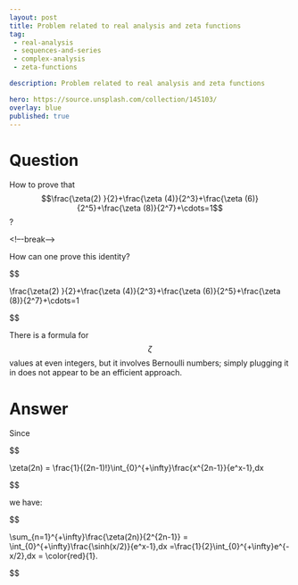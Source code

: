 ```yaml
---
layout: post
title: Problem related to real analysis and zeta functions
tag:
 - real-analysis
 - sequences-and-series
 - complex-analysis
 - zeta-functions

description: Problem related to real analysis and zeta functions

hero: https://source.unsplash.com/collection/145103/
overlay: blue 
published: true
---
```


# Question 

How to prove that $$\frac{\zeta(2) }{2}+\frac{\zeta (4)}{2^3}+\frac{\zeta (6)}{2^5}+\frac{\zeta (8)}{2^7}+\cdots=1$$?

<!–-break-–>


How can one prove this identity? 



$$

\frac{\zeta(2) }{2}+\frac{\zeta (4)}{2^3}+\frac{\zeta (6)}{2^5}+\frac{\zeta (8)}{2^7}+\cdots=1

$$




There is a formula for $$\zeta$$ values at even integers, but it involves Bernoulli numbers; simply plugging it in does not appear to be an efficient approach.


# Answer 


Since


$$

\zeta(2n) = \frac{1}{(2n-1)!}\int_{0}^{+\infty}\frac{x^{2n-1}}{e^x-1}\,dx 

$$


we have:


$$

\sum_{n=1}^{+\infty}\frac{\zeta(2n)}{2^{2n-1}} = \int_{0}^{+\infty}\frac{\sinh(x/2)}{e^x-1}\,dx =\frac{1}{2}\int_{0}^{+\infty}e^{-x/2}\,dx = \color{red}{1}.

$$



